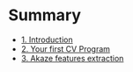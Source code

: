 # Summary

- [1. Introduction](./ch1-introduction.md)
- [2. Your first CV Program](./ch2-first-program.md)
- [3. Akaze features extraction](./ch3-akaze-feature-extraction.md)
